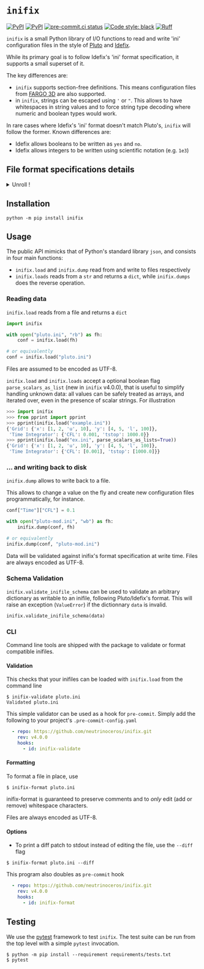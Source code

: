 # `inifix`

[![PyPI](https://img.shields.io/pypi/v/inifix.svg?logo=pypi&logoColor=white&label=PyPI)](https://pypi.org/project/inifix/)
[![PyPI](https://img.shields.io/badge/requires-Python%20≥%203.8-blue?logo=python&logoColor=white)](https://pypi.org/project/inifix/)
[![pre-commit.ci status](https://results.pre-commit.ci/badge/github/neutrinoceros/inifix/main.svg)](https://results.pre-commit.ci/badge/github/neutrinoceros/inifix/main.svg)
[![Code style: black](https://img.shields.io/badge/code%20style-black-000000.svg)](https://github.com/psf/black)
[![Ruff](https://img.shields.io/endpoint?url=https://raw.githubusercontent.com/charliermarsh/ruff/main/assets/badge/v1.json)](https://github.com/charliermarsh/ruff)


`inifix` is a small Python library of I/O functions to read and write 'ini'
configuration files in the style of [Pluto](http://plutocode.ph.unito.it) and
[Idefix](https://gricad-gitlab.univ-grenoble-alpes.fr/lesurg/idefix-public).

While its primary goal is to follow Idefix's 'ini' format specification, it
supports a small superset of it.

The key differences are:
- `inifix` supports section-free definitions. This means configuration files
  from [FARGO 3D](https://fargo3d.bitbucket.io) are also supported.
- in `inifix`, strings can be escaped using `'` or `"`. This allows to have
  whitespaces in string values and to force string type decoding where numeric
  and boolean types would work.

In rare cases where Idefix's 'ini' format doesn't match Pluto's, `inifix` will
follow the former. Known differences are:
- Idefix allows booleans to be written as `yes` and `no`.
- Idefix allows integers to be written using scientific notation (e.g. `1e3`)

## File format specifications details
<details><summary>Unroll !</summary>
- parameter names are strings
- names and values are separated by non-newline white spaces
- values are represented in unicode characters
- all values are considered numbers if possible (e.g., `1e3` is read as `1000`)
- number values are read as integers if no loss of precision ensues, and floats otherwise
- `true` and `false` (resp. `yes` and `no`) are cast to booleans (case-insensitive)
- values that can't be read as number or booleans are read as strings.
- string delimiters `"` and `'` can be used for strings containing whitespace, or to
  force string type for values that would otherwise be read as numbers and booleans.
- a parameter can be associated to a single value or a list of whitespace-separated values
- sections titles start with `[` and end with `]`
- comments start with `#` and are ignored

A file is considered valid if calling `inifix.load(<filename>)` doesn't raise an
error.

### Examples
The following content is considered valid
```ini
# My awesome experiment
[Grid]
x   1 2 u 10    # a comment
y   4 5 l 100
[Time Integrator]
CFL  1e-3
tstop 1E3
```
and maps to
```json
{
    "Grid": {
        "x": [1, 2, "u", 10],
        "y": [4, 5, "l", 100]
    },
    "Time Integrator": {
        "CFL": 0.001,
        "tstop": 1000.0
    }
}
```
The following section-less format doesn't comply to Pluto/Idefix's
specifications, but it is considered valid for inifix. This is the one
intentional differences in specifications, which makes inifix format a superset
of Pluto's inifile format.
```ini
mode   fargo

# Time integrator
CFL    1e-3
tstop  1e3
```
and maps to
```json
{
    "mode": "fargo",
    "CFL": 0.001,
    "tstop": 1000.0
}
```
Note that strings using e-notation (e.g. `1e-3` or `1E3` here) are decoded as
floats. Reversely, when writing files, floats are re-encoded using e-notation
if it leads to a more compact representation. For instance, `100000.0` is encoded
as `1e5`, but `189.0` is left unchanged because `1.89e2` takes one more character.
In cases where both reprensations are equally compact (e.g. `1.0` VS `1e0`),
decimal is prefered in encoding.

While decoding, `e` can be lower or upper case, but they are always encoded as
lower case.
</details>

## Installation

```shell
python -m pip install inifix
```

## Usage

The public API mimicks that of Python's standard library `json`,
and consists in four main functions:
- `inifix.load` and `inifix.dump` read from and write to files respectively
- `inifix.loads` reads from a `str` and returns a `dict`, while `inifix.dumps`
  does the reverse operation.

### Reading data
`inifix.load` reads from a file and returns a `dict`

```python
import inifix

with open("pluto.ini", "rb") as fh:
    conf = inifix.load(fh)

# or equivalently
conf = inifix.load("pluto.ini")
```
Files are assumed to be encoded as UTF-8.

`inifix.load` and `inifix.loads` accept a optional boolean flag
`parse_scalars_as_list` (new in `inifix` v4.0.0), that is useful to simplify
handling unknown data: all values can be safely treated as arrays, and iterated
over, even in the presence of scalar strings. For illustration

```python
>>> import inifix
>>> from pprint import pprint
>>> pprint(inifix.load("example.ini"))
{'Grid': {'x': [1, 2, 'u', 10], 'y': [4, 5, 'l', 100]},
 'Time Integrator': {'CFL': 0.001, 'tstop': 1000.0}}
>>> pprint(inifix.load("ex.ini", parse_scalars_as_lists=True))
{'Grid': {'x': [1, 2, 'u', 10], 'y': [4, 5, 'l', 100]},
 'Time Integrator': {'CFL': [0.001], 'tstop': [1000.0]}}
```

### ... and writing back to disk

`inifix.dump` allows to write back to a file.

This allows to change a value on the fly and create new
configuration files programmatically, for instance.
```python
conf["Time"]["CFL"] = 0.1

with open("pluto-mod.ini", "wb") as fh:
    inifix.dump(conf, fh)

# or equivalently
inifix.dump(conf, "pluto-mod.ini")
```
Data will be validated against inifix's format specification at write time.
Files are always encoded as UTF-8.

### Schema Validation

`inifix.validate_inifile_schema` can be used to validate an arbitrary
dictionary as writable to an inifile, following Pluto/Idefix's format. This
will raise an exception (`ValueError`) if the dictionnary `data` is invalid.
```python
inifix.validate_inifile_schema(data)
```

### CLI

Command line tools are shipped with the package to validate or format compatible
inifiles.

#### Validation

This checks that your inifiles can be loaded with `inifix.load` from the command line
```shell
$ inifix-validate pluto.ini
Validated pluto.ini
```

This simple validator can be used as a hook for `pre-commit`. Simply add the
following to your project's `.pre-commit-config.yaml`
```yaml
  - repo: https://github.com/neutrinoceros/inifix.git
    rev: v4.0.0
    hooks:
      - id: inifix-validate
```

#### Formatting

To format a file in place, use
```shell
$ inifix-format pluto.ini
```
inifix-format is guaranteed to preserve comments and to *only* edit (add or remove)
whitespace characters.

Files are always encoded as UTF-8.

#### Options


* To print a diff patch to stdout instead of editing the file, use the `--diff`
  flag
```shell
$ inifix-format pluto.ini --diff
```

This program also doubles as `pre-commit` hook
```yaml
  - repo: https://github.com/neutrinoceros/inifix.git
    rev: v4.0.0
    hooks:
      - id: inifix-format
```

## Testing

We use the [pytest](https://docs.pytest.org/en/latest/) framework to test
`inifix`. The test suite can be run from the top level with a simple `pytest`
invocation.
```shell
$ python -m pip install --requirement requirements/tests.txt
$ pytest
```
